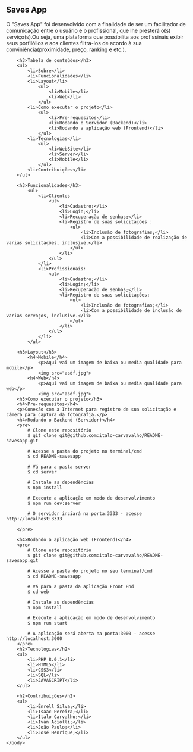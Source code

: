 <!DOCTYPE html>
<html lang="pt-br">
	<head>
		<title>Saves App</title>
	</head>
	<body>
		<h2>Saves App</h2>
		<p>O "Saves App" foi desenvolvido com a finalidade de ser um facilitador de comunicação entre o usuário e o profissional, que lhe presterá o(s) serviço(s).Ou seja, uma plataforma que possibilita aos profissinais exibir seus porfilólios e aos clientes filtra-los de acordo à sua conviniência(proximidade, preço, ranking e etc.).<p>
		
		<h3>Tabela de conteúdos</h3>
		<ul>
			<li>Sobre</li>
			<li>Funcionalidades</li>
			<li>Layout</li>
				<ul>
					<li>Mobile</li>
					<li>Web</li>
				</ul>
			<li>Como executar o projeto</li>
				<ul>
					<li>Pre-requesitos</li>
					<li>Rodando o Servidor (Backend)</li>
					<li>Rodando a aplicação web (Frontend)</li>
				</ul>	
			<li>Tecnologias</li>
				<ul>
					<li>WebSite</li>
					<li>Server</li>
					<li>Mobile</li>
				</ul>
			<li>Contribuições</li>
		</ul>
			
		<h3>Funcionalidades</h3>
			<ul>
				<li>Clientes
					<ul>
						<li>Cadastro;</li>
						<li>Login;</li>
						<li>Recuperação de senhas;</li>
						<li>Registro de suas solicitações :
							<ul>
								<li>Inclusão de fotografias;</li>
								<li>Com a possibilidade de realização de varias solicitações, inclusive.</li>
							</ul>
						</li>
					</ul>
				</li>
				<li>Profissionais:
					<ul>
						<li>Cadastro;</li>
						<li>Login;</li>
						<li>Recuperação de senhas;</li>
						<li>Registro de suas solicitações:
							<ul>
								<li>Inclusão de fotografias;</li>
								<li>Com a possibilidade de inclusão de varias servoços, inclusive.</li>
							</ul>
						</li>
					</ul>
				</li>
			</ul>
			
		<h3>Layout</h3>
			<h4>Mobile</h4>
				<p>Aqui vai um imagem de baixa ou media qualidade para mobile</p>
				<img src="asdf.jpg">
			<h4>Web</h4>
				<p>Aqui vai um imagem de baixa ou media qualidade para web</p>
				<img src="asdf.jpg">
		<h3>Como executar o projeto</h3>
		<h4>Pre-requesitos</h4>
		<p>Conexão com a Internet para registro de sua solicitação e câmera para captura da fotografia.</p>
		<h4>Rodando o Backend (Servidor)</h4>
		<pre>
			# Clone este repositório
			$ git clone git@github.com:italo-carvavalho/README-savesapp.git

			# Acesse a pasta do projeto no terminal/cmd
			$ cd README-savesapp

			# Vá para a pasta server
			$ cd server
				
			# Instale as dependências
			$ npm install

			# Execute a aplicação em modo de desenvolvimento
			$ npm run dev:server

			# O servidor inciará na porta:3333 - acesse http://localhost:3333 

		</pre>

		<h4>Rodando a aplicação web (Frontend)</h4>
		<pre>
			# Clone este repositório
			$ git clone git@github.com:italo-carvavalho/README-savesapp.git

			# Acesse a pasta do projeto no seu terminal/cmd
			$ cd README-savesapp

			# Vá para a pasta da aplicação Front End
			$ cd web

			# Instale as dependências
			$ npm install

			# Execute a aplicação em modo de desenvolvimento
			$ npm run start

			# A aplicação será aberta na porta:3000 - acesse http://localhost:3000
		</pre>
		<h2>Tecnologias</h2>
		<ul>
			<li>PHP 8.0.1</li>
			<li>HTML5</li>
			<li>CSS3</li>
			<li>SQL</li>
			<li>JAVASCRIPT</li>
		</ul>

		<h2>Contribuições</h2>
		<ul>
			<li>Ênrell Silva;</li>
			<li>Isaac Pereira;</li>
			<li>Ítalo Carvalho;</li>
			<li>Ivan Aciolli;</li>
			<li>João Paulo;</li>
			<li>José Henrique;</li>
		</ul>
	</body>
</html>
